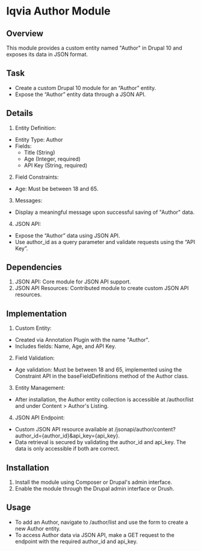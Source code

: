 # ****Iqvia Author Module****

## Overview

This module provides a custom entity named "Author" in Drupal 10 and exposes its data in JSON format.

## Task

- Create a custom Drupal 10 module for an “Author” entity.
- Expose the “Author” entity data through a JSON API.

## Details

1. Entity Definition:

- Entity Type: Author
- Fields:
   - Title (String)
   - Age (Integer, required)
   - API Key (String, required)

2. Field Constraints:

  - Age: Must be between 18 and 65.

3. Messages:

 - Display a meaningful message upon successful saving of "Author" data.

4. JSON API:

 - Expose the “Author” data using JSON API.
 - Use author_id as a query parameter and validate requests using the “API Key”.

## Dependencies

1. JSON API: Core module for JSON API support.
2. JSON API Resources: Contributed module to create custom JSON API resources.

## Implementation

1. Custom Entity:

- Created via Annotation Plugin with the name "Author".
- Includes fields: Name, Age, and API Key.

2. Field Validation:

- Age validation: Must be between 18 and 65, implemented using the Constraint API in the baseFieldDefinitions method of the Author class.

3. Entity Management:

- After installation, the Author entity collection is accessible at /author/list and under Content > Author's Listing.

4. JSON API Endpoint:

- Custom JSON API resource available at /jsonapi/author/content?author_id={author_id}&api_key={api_key}.
- Data retrieval is secured by validating the author_id and api_key. The data is only accessible if both are correct.

## **Installation**

1. Install the module using Composer or Drupal's admin interface.
2. Enable the module through the Drupal admin interface or Drush.

## **Usage**

- To add an Author, navigate to /author/list and use the form to create a new Author entity.
- To access Author data via JSON API, make a GET request to the endpoint with the required author_id and api_key.
